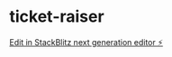 # ticket-raiser

[Edit in StackBlitz next generation editor ⚡️](https://stackblitz.com/~/github.com/KamalJeet-07/ticket-raiser)